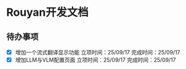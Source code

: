 # Rouyan开发文档

## 待办事项

- [x] 增加一个流式翻译显示功能     立项时间：25/09/17     完成时间：25/09/17 
- [x] 增加LLM与VLM配置页面         立项时间：25/09/17     完成时间：25/09/17